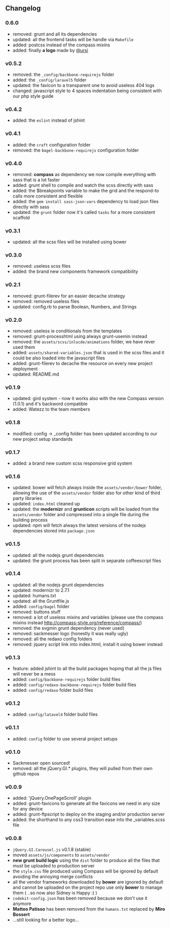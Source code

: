 ## Changelog

### 0.6.0
  * removed: grunt and all its dependencies
  * updated: all the frontend tasks will be handle via `Makefile`
  * added: postcss instead of the compass mixins
  * added: finally __a logo__ made by [@ursi](https://twitter.com/ursi_hofstetter)

### v0.5.2
  * removed: the `_config/backbone-requirejs` folder
  * added: the `_config/laravel5` folder
  * updated: the favicon to a transparent one to avoid useless 404 logs
  * changed: javascript style to 4 spaces indentation being consistent with our php style guide

### v0.4.2
  * added: the `eslint` instead of jshint

### v0.4.1
  * added: the `craft` configuration folder
  * removed: the `bagel-backbone-requirejs` configuration folder

### v0.4.0
  * removed: __compass__ as dependency we now compile everything with sass that is a lot faster
  * added: grunt shell to compile and watch the scss directly with sass
  * added: the $breakpoints variable to make the grid and the respond-to calls more consistent and flexible
  * added: the `gem install sass-json-vars` dependency to load json files directly with sass
  * updated: the `grunt` folder now it's called `tasks` for a more consistent scaffold

### v0.3.1
  * updated: all the scss files will be installed using bower

### v0.3.0
  * removed: useless scss files
  * added: the brand new components framework compatibility

### v0.2.1
  * removed: grunt-filerev for an easier decache strategy
  * removed: removed useless files
  * updated: config.rb to parse Boolean, Numbers, and Strings

### v0.2.0
  * removed: useless ie conditionals from the templates
  * removed: grunt-processhtml using always grunt-usemin instead
  * removed: the `assets/scss/inlucde/animations` folder, we have rever used them
  * added: ``assets/shared-variables.json`` that is used in the scss files and it could be also loaded into the javascript files
  * added: grunt-filerev to decache the resource on every new project deployment
  * updated: README.md

### v0.1.9
  * updated: gird system - now it works also with the new Compass version (1.0.1) and it's backword compatible
  * added: Watezz to the team members

### v0.1.8
  * modified: config -> _config folder has been updated according to our new project setup standards

### v0.1.7
  * added: a brand new custom scss responsive grid system

### v0.1.6
  * updated: bower will fetch always inside the ``assets/vendor/bower`` folder, allowing the use of the ``assets/vendor`` folder also for other kind of third party libraries
  * updated: ``index.html`` cleaned up
  * updated: the __modernizr__ and __grunticon__ scripts will be loaded from the ``assets/vendor`` folder and compressed into a single file during the building process
  * updated: npm will fetch always the latest versions of the nodejs dependencies stored into ``package.json``

### v0.1.5
  * updated: all the nodejs grunt dependencies
  * updated: the grunt process has been split in separate coffeescript files

### v0.1.4
  * updated: all the nodejs grunt dependencies
  * updated: modernizr to 2.7.1
  * updated: humans.txt
  * updated: all the Gruntfile.js
  * added: ``config/bagel`` folder
  * removed: buttons stuff
  * removed: a lot of useless mixins and variables (please use the compass mixins instead http://compass-style.org/reference/compass/)
  * removed: the svgmin grunt dependency (never used)
  * removed: sackmesser logo (honestly it was really ugly)
  * removed: all the redaxo config folders
  * removed: jquery script link into index.html, install it using bower instead


### v0.1.3
  * feature: added jshint to all the build packages hoping that all the js files will never be a mess
  * added: ``config/backbone-requirejs`` folder build files
  * added: ``config/redaxo-backbone-requirejs`` folder build files
  * added: ``config/redaxo`` folder build files

### v0.1.2
  * added: ``config/latavel4`` folder build files

### v0.1.1
  * added: ``config`` folder to use several project setups

### v0.1.0
  * Sackmesser open sourced!
  * removed: all the jQuery.GI.* plugins, they will pulled from their own github repos

### v0.0.9
  * added: 'jQuery.OnePageScroll' plugin
  * added: grunt-favicons to generate all the favicons we need in any size for any device
  * added: grunt-ftpscript to deploy on the staging and/or production server
  * added: the shorthand to any css3 transition ease into the _variables.scss file

### v0.0.8

  * `jQuery.GI.Carousel.js` v0.1.8 (stable)
  * moved `assets/js/components` to `assets/vendor`
  * **new grunt build logic** using the `dist` folder to produce all the files that must be uploaded to production server
  * the `style.css` file produced using Compass will be ignored by default avoiding the annoying merge conflicts
  * all the vendor frameworks downloaded by **bower** are ignored by default and cannot be uploaded on the project repo use only **bower** to manage them ( ..so now also Sidney is Happy :) )
  * `codekit-config.json` has been removed because we don't use it anymore
  * **Matteo Patisso** has been removed from the `humans.txt` replaced by **Miro Bossert**
  * ...still looking for a better logo...
